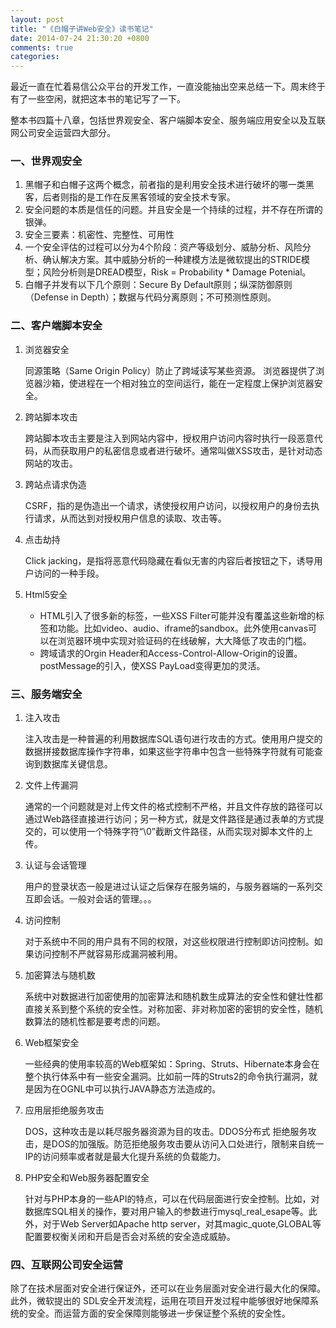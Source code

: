 ```yaml
---
layout: post
title: "《白帽子讲Web安全》读书笔记"
date: 2014-07-24 21:30:20 +0800
comments: true
categories:
---
```

最近一直在忙着易信公众平台的开发工作，一直没能抽出空来总结一下。周末终于有了一些空闲，就把这本书的笔记写了一下。

整本书四篇十八章，包括世界观安全、客户端脚本安全、服务端应用安全以及互联网公司安全运营四大部分。

### 一、世界观安全 
1. 黑帽子和白帽子这两个概念，前者指的是利用安全技术进行破坏的哪一类黑客，后者则指的是工作在反黑客领域的安全技术专家。 
2. 安全问题的本质是信任的问题。并且安全是一个持续的过程，并不存在所谓的银弹。 
3. 安全三要素：机密性、完整性、可用性 
4. 一个安全评估的过程可以分为4个阶段：资产等级划分、威胁分析、风险分析、确认解决方案。其中威胁分析的一种建模方法是微软提出的STRIDE模型；风险分析则是DREAD模型，Risk = Probability * Damage Potenial。 
5. 白帽子并发有以下几个原则：Secure By Default原则；纵深防御原则（Defense in Depth）；数据与代码分离原则；不可预测性原则。

<!--more-->

### 二、客户端脚本安全 
1. 浏览器安全 
	
	同源策略（Same Origin Policy）防止了跨域读写某些资源。 
浏览器提供了浏览器沙箱，使进程在一个相对独立的空间运行，能在一定程度上保护浏览器安全。 

2. 跨站脚本攻击 

	跨站脚本攻击主要是注入到网站内容中，授权用户访问内容时执行一段恶意代码，从而获取用户的私密信息或者进行破坏。通常叫做XSS攻击，是针对动态网站的攻击。 

3. 跨站点请求伪造 

	CSRF，指的是伪造出一个请求，诱使授权用户访问，以授权用户的身份去执行请求，从而达到对授权用户信息的读取、攻击等。 
4. 点击劫持 
	
	Click jacking，是指将恶意代码隐藏在看似无害的内容后者按钮之下，诱导用户访问的一种手段。 

5. Html5安全

	* HTML引入了很多新的标签，一些XSS Filter可能并没有覆盖这些新增的标签和功能。比如video、audio、iframe的sandbox。此外使用canvas可以在浏览器环境中实现对验证码的在线破解，大大降低了攻击的门槛。
	* 跨域请求的Orgin Header和Access-Control-Allow-Origin的设置。postMessage的引入，使XSS PayLoad变得更加的灵活。

### 三、服务端安全 
1. 注入攻击 

	注入攻击是一种普遍的利用数据库SQL语句进行攻击的方式。使用用户提交的数据拼接数据库操作字符串，如果这些字符串中包含一些特殊字符就有可能查询到数据库关键信息。 

2. 文件上传漏洞 

	通常的一个问题就是对上传文件的格式控制不严格，并且文件存放的路径可以通过Web路径直接进行访问；另一种方式，就是文件路径是通过表单的方式提交的，可以使用一个特殊字符“\0”截断文件路径，从而实现对脚本文件的上传。 

3. 认证与会话管理 

	用户的登录状态一般是进过认证之后保存在服务端的，与服务器端的一系列交互即会话。一般对会话的管理。。。 

4. 访问控制 
	
	对于系统中不同的用户具有不同的权限，对这些权限进行控制即访问控制。如果访问控制不严就容易形成漏洞被利用。 

5. 加密算法与随机数 
	
	系统中对数据进行加密使用的加密算法和随机数生成算法的安全性和健壮性都直接关系到整个系统的安全性。对称加密、非对称加密的密钥的安全性，随机数算法的随机性都是要考虑的问题。

6. Web框架安全

	一些经典的使用率较高的Web框架如：Spring、Struts、Hibernate本身会在整个执行体系中有一些安全漏洞。比如前一阵的Struts2的命令执行漏洞，就是因为在OGNL中可以执行JAVA静态方法造成的。 

7. 应用层拒绝服务攻击 
	
	DOS，这种攻击是以耗尽服务器资源为目的攻击。DDOS分布式 拒绝服务攻击，是DOS的加强版。防范拒绝服务攻击要从访问入口处进行，限制来自统一IP的访问频率或者就是最大化提升系统的负载能力。 

8. PHP安全和Web服务器配置安全 
	
	针对与PHP本身的一些API的特点，可以在代码层面进行安全控制。比如，对数据库SQL相关的操作，要对用户输入的参数进行mysql_real_esape等。此外，对于Web Server如Apache http server，对其magic_quote,GLOBAL等配置要权衡关闭和开启是否会对系统的安全造成威胁。

### 四、互联网公司安全运营 

除了在技术层面对安全进行保证外，还可以在业务层面对安全进行最大化的保障。此外，微软提出的 SDL安全开发流程，运用在项目开发过程中能够很好地保障系统的安全。而运营方面的安全保障则能够进一步保证整个系统的安全性。